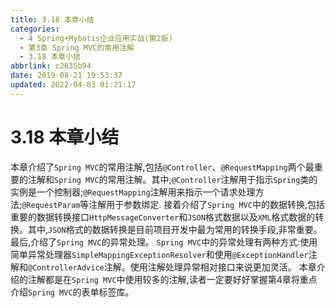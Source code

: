 ```yaml
---
title: 3.18 本章小结
categories: 
  - 4 Spring+Mybatis企业应用实战(第2版)
  - 第3章 Spring MVC的常用注解
  - 3.18 本章小结
abbrlink: c2635b94
date: 2019-08-21 19:53:37
updated: 2022-04-03 01:21:17
---
```

# 3.18 本章小结 #
本章介绍了`Spring MVC`的常用注解,包括`@Controller`、`@RequestMapping`两个最重要的注解和`Spring MVC`的常用注解。其中,`@Controller`注解用于指示`Spring`类的实例是一个控制器;`@RequestMapping`注解用来指示一个请求处理方法;`@RequestParam`等注解用于参数绑定.
接着介绍了`Spring MVC`中的数据转换,包括重要的数据转换接口`HttpMessageConverter`和`JSON`格式数据以及`XML`格式数据的转换。其中,`JSON`格式的数据转换是目前项目开发中最为常用的转换手段,非常重要。
最后,介绍了`Spring MVC`的异常处理。 `Spring MVC`中的异常处理有两种方式:使用简单异常处理器`SimpleMappingExceptionResolver`和使用`@ExceptionHandler`注解和`@ControllerAdvice`注解。使用注解处理异常相对接口来说更加灵活。
本章介绍的注解都是在`Spring MVC`中使用较多的注解,读者一定要好好掌握第4章将重点介绍`Spring MVC`的表单标签库。


